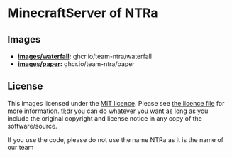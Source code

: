 # MinecraftServer of NTRa

## Images
- **[images/waterfall](images/waterfall):** ghcr.io/team-ntra/waterfall
- **[images/paper](images/paper):** ghcr.io/team-ntra/paper


## License
This images licensed under the [MIT licence](https://opensource.org/licenses/MIT). Please see [the licence file](LICENSE) for more information. [tl;dr](https://tldrlegal.com/license/mit-license) you can do whatever you want as long as you include the original copyright and license notice in any copy of the software/source.

If you use the code, please do not use the name NTRa as it is the name of our team